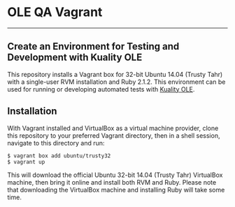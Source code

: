 # OLE QA Vagrant
---
## Create an Environment for Testing and Development with Kuality OLE

This repository installs a Vagrant box for 32-bit Ubuntu 14.04 (Trusty Tahr)
with a single-user RVM installation and Ruby 2.1.2.  This environment can 
be used for running or developing automated tests with [Kuality OLE](http://github.com/kuali/kuality-ole).

## Installation

With Vagrant installed and VirtualBox as a virtual machine provider, 
clone this repository to your preferred Vagrant directory, then
in a shell session, navigate to this directory and run:

    $ vagrant box add ubuntu/trusty32
    $ vagrant up

This will download the official Ubuntu 32-bit 14.04 (Trusty Tahr) VirtualBox machine,
then bring it online and install both RVM and Ruby.  Please note that downloading the
VirtualBox machine and installing Ruby will take some time.
